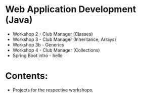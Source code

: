 # Web Application Development (Java)
* Workshop 2 - Club Manager (Classes)
* Workshop 3 - Club Manager (Inheritance, Arrays)
* Workshop 3b - Generics
* Workshop 4 - Club Manager (Collections)
* Spring Boot intro - hello 

# Contents:
* Projects for the respective workshops.


